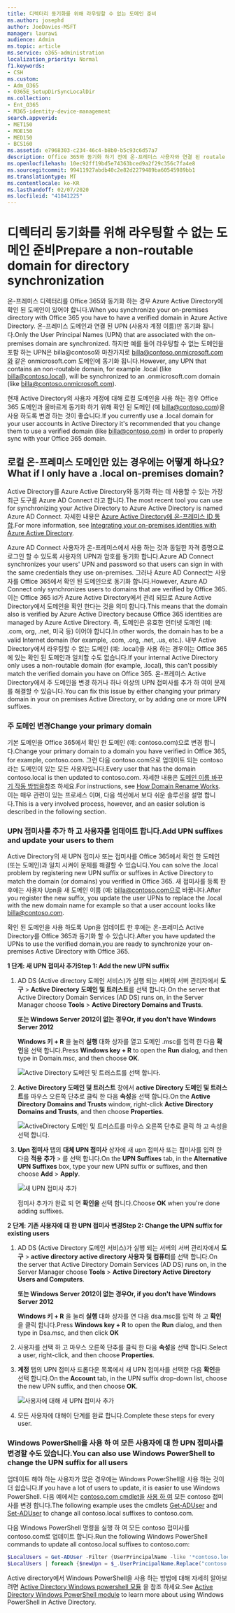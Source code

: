```yaml
---
title: 디렉터리 동기화를 위해 라우팅할 수 없는 도메인 준비
ms.author: josephd
author: JoeDavies-MSFT
manager: laurawi
audience: Admin
ms.topic: article
ms.service: o365-administration
localization_priority: Normal
f1.keywords:
- CSH
ms.custom:
- Adm_O365
- O365E_SetupDirSyncLocalDir
ms.collection:
- Ent_O365
- M365-identity-device-management
search.appverid:
- MET150
- MOE150
- MED150
- BCS160
ms.assetid: e7968303-c234-46c4-b8b0-b5c93c6d57a7
description: Office 365와 동기화 하기 전에 온-프레미스 사용자와 연결 된 routale 도메인이 있는 경우 수행 해야 하는 작업에 대해 알아봅니다.
ms.openlocfilehash: 10ec92ff19bd5e74363bced9a2f29c356c7fa4e8
ms.sourcegitcommit: 99411927abdb40c2e82d2279489ba60545989bb1
ms.translationtype: MT
ms.contentlocale: ko-KR
ms.lasthandoff: 02/07/2020
ms.locfileid: "41841225"
---
```

# <a name="prepare-a-non-routable-domain-for-directory-synchronization"></a><span data-ttu-id="78d9f-103">디렉터리 동기화를 위해 라우팅할 수 없는 도메인 준비</span><span class="sxs-lookup"><span data-stu-id="78d9f-103">Prepare a non-routable domain for directory synchronization</span></span>
<span data-ttu-id="78d9f-104">온-프레미스 디렉터리를 Office 365와 동기화 하는 경우 Azure Active Directory에 확인 된 도메인이 있어야 합니다.</span><span class="sxs-lookup"><span data-stu-id="78d9f-104">When you synchronize your on-premises directory with Office 365 you have to have a verified domain in Azure Active Directory.</span></span> <span data-ttu-id="78d9f-105">온-프레미스 도메인과 연결 된 UPN (사용자 계정 이름)만 동기화 됩니다.</span><span class="sxs-lookup"><span data-stu-id="78d9f-105">Only the User Principal Names (UPN) that are associated with the on-premises domain are synchronized.</span></span> <span data-ttu-id="78d9f-106">하지만 예를 들어 라우팅할 수 없는 도메인을 포함 하는 UPN은 billa@contoso와 마찬가지로 billa@contoso.onmicrosoft.com와 같은 onmicrosoft.com 도메인에 동기화 됩니다.</span><span class="sxs-lookup"><span data-stu-id="78d9f-106">However, any UPN that contains an non-routable domain, for example .local (like billa@contoso.local), will be synchronized to an .onmicrosoft.com domain (like billa@contoso.onmicrosoft.com).</span></span> 

<span data-ttu-id="78d9f-107">현재 Active Directory의 사용자 계정에 대해 로컬 도메인을 사용 하는 경우 Office 365 도메인과 올바르게 동기화 하기 위해 확인 된 도메인 (예 billa@contoso.com)을 사용 하도록 변경 하는 것이 좋습니다.</span><span class="sxs-lookup"><span data-stu-id="78d9f-107">If you currently use a .local domain for your user accounts in Active Directory it's recommended that you change them to use a verified domain (like billa@contoso.com) in order to properly sync with your Office 365 domain.</span></span>
  
## <a name="what-if-i-only-have-a-local-on-premises-domain"></a><span data-ttu-id="78d9f-108">로컬 온-프레미스 도메인만 있는 경우에는 어떻게 하나요?</span><span class="sxs-lookup"><span data-stu-id="78d9f-108">What if I only have a .local on-premises domain?</span></span>

<span data-ttu-id="78d9f-109">Active Directory를 Azure Active Directory와 동기화 하는 데 사용할 수 있는 가장 최근 도구를 Azure AD Connect 라고 합니다.</span><span class="sxs-lookup"><span data-stu-id="78d9f-109">The most recent tool you can use for synchronizing your Active Directory to Azure Active Directory is named Azure AD Connect.</span></span> <span data-ttu-id="78d9f-110">자세한 내용은 [Azure Active Directory에 온-프레미스 ID 통합](https://docs.microsoft.com/azure/architecture/reference-architectures/identity/azure-ad).</span><span class="sxs-lookup"><span data-stu-id="78d9f-110">For more information, see [Integrating your on-premises identities with Azure Active Directory](https://docs.microsoft.com/azure/architecture/reference-architectures/identity/azure-ad).</span></span>
  
<span data-ttu-id="78d9f-111">Azure AD Connect 사용자가 온-프레미스에서 사용 하는 것과 동일한 자격 증명으로 로그인 할 수 있도록 사용자의 UPN과 암호를 동기화 합니다.</span><span class="sxs-lookup"><span data-stu-id="78d9f-111">Azure AD Connect synchronizes your users' UPN and password so that users can sign in with the same credentials they use on-premises.</span></span> <span data-ttu-id="78d9f-112">그러나 Azure AD Connect는 사용자를 Office 365에서 확인 된 도메인으로 동기화 합니다.</span><span class="sxs-lookup"><span data-stu-id="78d9f-112">However, Azure AD Connect only synchronizes users to domains that are verified by Office 365.</span></span> <span data-ttu-id="78d9f-113">이는 Office 365 id가 Azure Active Directory에서 관리 되므로 Azure Active Directory에서 도메인을 확인 한다는 것을 의미 합니다.</span><span class="sxs-lookup"><span data-stu-id="78d9f-113">This means that the domain also is verified by Azure Active Directory because Office 365 identities are managed by Azure Active Directory.</span></span> <span data-ttu-id="78d9f-114">즉, 도메인은 유효한 인터넷 도메인 (예: .com, org, .net, 미국 등) 이어야 합니다.</span><span class="sxs-lookup"><span data-stu-id="78d9f-114">In other words, the domain has to be a valid Internet domain (for example, .com, .org, .net, .us, etc.).</span></span> <span data-ttu-id="78d9f-115">내부 Active Directory에서 라우팅할 수 없는 도메인 (예: .local)을 사용 하는 경우이는 Office 365에 있는 확인 된 도메인과 일치할 수도 없습니다.</span><span class="sxs-lookup"><span data-stu-id="78d9f-115">If your internal Active Directory only uses a non-routable domain (for example, .local), this can't possibly match the verified domain you have on Office 365.</span></span> <span data-ttu-id="78d9f-116">온-프레미스 Active Directory에서 주 도메인을 변경 하거나 하나 이상의 UPN 접미사를 추가 하 여이 문제를 해결할 수 있습니다.</span><span class="sxs-lookup"><span data-stu-id="78d9f-116">You can fix this issue by either changing your primary domain in your on premises Active Directory, or by adding one or more UPN suffixes.</span></span>
  
### <a name="change-your-primary-domain"></a><span data-ttu-id="78d9f-117">**주 도메인 변경**</span><span class="sxs-lookup"><span data-stu-id="78d9f-117">**Change your primary domain**</span></span>

<span data-ttu-id="78d9f-118">기본 도메인을 Office 365에서 확인 한 도메인 (예: contoso.com)으로 변경 합니다.</span><span class="sxs-lookup"><span data-stu-id="78d9f-118">Change your primary domain to a domain you have verified in Office 365, for example, contoso.com.</span></span> <span data-ttu-id="78d9f-119">그런 다음 contoso.com으로 업데이트 되는 contoso 라는 도메인이 있는 모든 사용자입니다.</span><span class="sxs-lookup"><span data-stu-id="78d9f-119">Every user that has the domain contoso.local is then updated to contoso.com.</span></span> <span data-ttu-id="78d9f-120">자세한 내용은 [도메인 이름 바꾸기 작동 방법을](https://go.microsoft.com/fwlink/p/?LinkId=624174)참조 하세요.</span><span class="sxs-lookup"><span data-stu-id="78d9f-120">For instructions, see [How Domain Rename Works](https://go.microsoft.com/fwlink/p/?LinkId=624174).</span></span> <span data-ttu-id="78d9f-121">이는 매우 관련이 있는 프로세스 이며, 다음 섹션에서 보다 쉬운 솔루션을 설명 합니다.</span><span class="sxs-lookup"><span data-stu-id="78d9f-121">This is a very involved process, however, and an easier solution is described in the following section.</span></span>
  
### <a name="add-upn-suffixes-and-update-your-users-to-them"></a><span data-ttu-id="78d9f-122">**UPN 접미사를 추가 하 고 사용자를 업데이트 합니다.**</span><span class="sxs-lookup"><span data-stu-id="78d9f-122">**Add UPN suffixes and update your users to them**</span></span>

<span data-ttu-id="78d9f-123">Active Directory의 새 UPN 접미사 또는 접미사를 Office 365에서 확인 한 도메인 (또는 도메인)과 일치 시켜이 문제를 해결할 수 있습니다.</span><span class="sxs-lookup"><span data-stu-id="78d9f-123">You can solve the .local problem by registering new UPN suffix or suffixes in Active Directory to match the domain (or domains) you verified in Office 365.</span></span> <span data-ttu-id="78d9f-124">새 접미사를 등록 한 후에는 사용자 Upn을 새 도메인 이름 (예: billa@contoso.com으로 바꿉니다.</span><span class="sxs-lookup"><span data-stu-id="78d9f-124">After you register the new suffix, you update the user UPNs to replace the .local with the new domain name for example so that a user account looks like billa@contoso.com.</span></span>
  
<span data-ttu-id="78d9f-125">확인 된 도메인을 사용 하도록 Upn을 업데이트 한 후에는 온-프레미스 Active Directory를 Office 365과 동기화 할 수 있습니다.</span><span class="sxs-lookup"><span data-stu-id="78d9f-125">After you have updated the UPNs to use the verified domain,you are ready to synchronize your on-premises Active Directory with Office 365.</span></span>
  
 <span data-ttu-id="78d9f-126">**1 단계: 새 UPN 접미사 추가**</span><span class="sxs-lookup"><span data-stu-id="78d9f-126">**Step 1: Add the new UPN suffix**</span></span>
  
1. <span data-ttu-id="78d9f-127">AD DS (Active directory 도메인 서비스)가 실행 되는 서버의 서버 관리자에서 **도구** \> **Active Directory 도메인 및 트러스트**를 선택 합니다.</span><span class="sxs-lookup"><span data-stu-id="78d9f-127">On the server that Active Directory Domain Services (AD DS) runs on, in the Server Manager choose **Tools** \> **Active Directory Domains and Trusts**.</span></span>
    
    <span data-ttu-id="78d9f-128">**또는 Windows Server 2012이 없는 경우**</span><span class="sxs-lookup"><span data-stu-id="78d9f-128">**Or, if you don't have Windows Server 2012**</span></span>
    
    <span data-ttu-id="78d9f-129">**Windows 키 + R** 을 눌러 **실행** 대화 상자를 열고 도메인 .msc를 입력 한 다음 **확인**을 선택 합니다.</span><span class="sxs-lookup"><span data-stu-id="78d9f-129">Press **Windows key + R** to open the **Run** dialog, and then type in Domain.msc, and then choose **OK**.</span></span>
    
    ![Active Directory 도메인 및 트러스트를 선택 합니다.](media/46b6e007-9741-44af-8517-6f682e0ac974.png)
  
2. <span data-ttu-id="78d9f-131">**Active Directory 도메인 및 트러스트** 창에서 **active Directory 도메인 및 트러스트**를 마우스 오른쪽 단추로 클릭 한 다음 **속성**을 선택 합니다.</span><span class="sxs-lookup"><span data-stu-id="78d9f-131">On the **Active Directory Domains and Trusts** window, right-click **Active Directory Domains and Trusts**, and then choose **Properties**.</span></span>
    
    ![ActiveDirectory 도메인 및 트러스트를 마우스 오른쪽 단추로 클릭 하 고 속성을 선택 합니다.](media/39d20812-ffb5-4ba9-8d7b-477377ac360d.png)
  
3. <span data-ttu-id="78d9f-133">**Upn 접미사** 탭의 **대체 UPN 접미사** 상자에 새 upn 접미사 또는 접미사를 입력 한 다음 **적용** **추가** \> 를 선택 합니다.</span><span class="sxs-lookup"><span data-stu-id="78d9f-133">On the **UPN Suffixes** tab, in the **Alternative UPN Suffixes** box, type your new UPN suffix or suffixes, and then choose **Add** \> **Apply**.</span></span>
    
    ![새 UPN 접미사 추가](media/a4aaf919-7adf-469a-b93f-83ef284c0915.PNG)
  
    <span data-ttu-id="78d9f-135">접미사 추가가 완료 되 면 **확인을** 선택 합니다.</span><span class="sxs-lookup"><span data-stu-id="78d9f-135">Choose **OK** when you're done adding suffixes.</span></span> 
    
 <span data-ttu-id="78d9f-136">**2 단계: 기존 사용자에 대 한 UPN 접미사 변경**</span><span class="sxs-lookup"><span data-stu-id="78d9f-136">**Step 2: Change the UPN suffix for existing users**</span></span>
  
1. <span data-ttu-id="78d9f-137">AD DS (Active Directory 도메인 서비스)가 실행 되는 서버의 서버 관리자에서 **도구** \> **active directory active directory 사용자 및 컴퓨터**를 선택 합니다.</span><span class="sxs-lookup"><span data-stu-id="78d9f-137">On the server that Active Directory Domain Services (AD DS) runs on, in the Server Manager choose **Tools** \> **Active Directory Active Directory Users and Computers**.</span></span>
    
    <span data-ttu-id="78d9f-138">**또는 Windows Server 2012이 없는 경우**</span><span class="sxs-lookup"><span data-stu-id="78d9f-138">**Or, if you don't have Windows Server 2012**</span></span>
    
    <span data-ttu-id="78d9f-139">**Windows 키 + R** 을 눌러 **실행** 대화 상자를 연 다음 dsa.msc를 입력 하 고 **확인** 을 클릭 합니다.</span><span class="sxs-lookup"><span data-stu-id="78d9f-139">Press **Windows key + R** to open the **Run** dialog, and then type in Dsa.msc, and then click **OK**</span></span>
    
2. <span data-ttu-id="78d9f-140">사용자를 선택 하 고 마우스 오른쪽 단추를 클릭 한 다음 **속성**을 선택 합니다.</span><span class="sxs-lookup"><span data-stu-id="78d9f-140">Select a user, right-click, and then choose **Properties**.</span></span>
    
3. <span data-ttu-id="78d9f-141">**계정** 탭의 UPN 접미사 드롭다운 목록에서 새 UPN 접미사를 선택한 다음 **확인**을 선택 합니다.</span><span class="sxs-lookup"><span data-stu-id="78d9f-141">On the **Account** tab, in the UPN suffix drop-down list, choose the new UPN suffix, and then choose **OK**.</span></span>
    
    ![사용자에 대해 새 UPN 접미사 추가](media/54876751-49f0-48cc-b864-2623c4835563.png)
  
4. <span data-ttu-id="78d9f-143">모든 사용자에 대해이 단계를 완료 합니다.</span><span class="sxs-lookup"><span data-stu-id="78d9f-143">Complete these steps for every user.</span></span>
    
   
### <a name="you-can-also-use-windows-powershell-to-change-the-upn-suffix-for-all-users"></a><span data-ttu-id="78d9f-144">**Windows PowerShell을 사용 하 여 모든 사용자에 대 한 UPN 접미사를 변경할 수도 있습니다.**</span><span class="sxs-lookup"><span data-stu-id="78d9f-144">**You can also use Windows PowerShell to change the UPN suffix for all users**</span></span>

<span data-ttu-id="78d9f-145">업데이트 해야 하는 사용자가 많은 경우에는 Windows PowerShell을 사용 하는 것이 더 쉽습니다.</span><span class="sxs-lookup"><span data-stu-id="78d9f-145">If you have a lot of users to update, it is easier to use Windows PowerShell.</span></span> <span data-ttu-id="78d9f-146">다음 예에서는 [contoso.com cmdlet을](https://go.microsoft.com/fwlink/p/?LinkId=624312) [사용 하 여](https://go.microsoft.com/fwlink/p/?LinkId=624313) 모든 contoso 접미사를 변경 합니다.</span><span class="sxs-lookup"><span data-stu-id="78d9f-146">The following example uses the cmdlets [Get-ADUser](https://go.microsoft.com/fwlink/p/?LinkId=624312) and [Set-ADUser](https://go.microsoft.com/fwlink/p/?LinkId=624313) to change all contoso.local suffixes to contoso.com.</span></span> 

<span data-ttu-id="78d9f-147">다음 Windows PowerShell 명령을 실행 하 여 모든 contoso 접미사를 contoso.com로 업데이트 합니다.</span><span class="sxs-lookup"><span data-stu-id="78d9f-147">Run the following Windows PowerShell commands to update all contoso.local suffixes to contoso.com:</span></span>
    
  ```powershell
  $LocalUsers = Get-ADUser -Filter {UserPrincipalName -like '*contoso.local'} -Properties userPrincipalName -ResultSetSize $null
  $LocalUsers | foreach {$newUpn = $_.UserPrincipalName.Replace("contoso.local","contoso.com"); $_ | Set-ADUser -UserPrincipalName $newUpn}
  ```

<span data-ttu-id="78d9f-148">Active directory에서 Windows PowerShell을 사용 하는 방법에 대해 자세히 알아보려면 [Active Directory Windows powershell 모듈](https://go.microsoft.com/fwlink/p/?LinkId=624314) 을 참조 하세요.</span><span class="sxs-lookup"><span data-stu-id="78d9f-148">See [Active Directory Windows PowerShell module](https://go.microsoft.com/fwlink/p/?LinkId=624314) to learn more about using Windows PowerShell in Active Directory.</span></span> 

